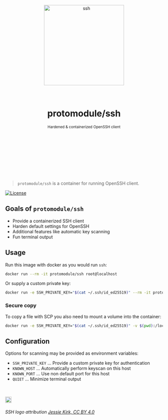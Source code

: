<div align="center">
	<br>
	<div>
		<img width="256" height="256" src="https://upload.wikimedia.org/wikipedia/commons/0/00/Unofficial_SSH_Logo.svg" alt="ssh">
	</div>
	<br>
	<br>
  <h1>protomodule/ssh</h1>
  <p>
    <sup>
      Hardened & containerized OpenSSH client 
    </sup>
  </p>
	<br>
	<br>
	<br>
	<br>
	<br>
	<br>
	<br>
	<br>
</div>

> `protomodule/ssh` is a container for running OpenSSH client.

[![License](https://img.shields.io/badge/License-Apache_2.0-blue.svg)](https://opensource.org/licenses/Apache-2.0)

## Goals of `protomodule/ssh`

- Provide a containerized SSH client
- Harden default settings for OpenSSH
- Additional features like automatic key scanning
- Fun terminal output

## Usage

Run this image with docker as you would run `ssh`:

```sh
docker run --rm -it protomodule/ssh root@localhost
```

Or supply a custom private key:

```sh
docker run -e SSH_PRIVATE_KEY="$(cat ~/.ssh/id_ed25519)" --rm -it protomodule/ssh root@localhost
```

### Secure copy

To copy a file with SCP you also need to mount a volume into the container:

```sh
docker run -e SSH_PRIVATE_KEY="$(cat ~/.ssh/id_ed25519)" -v $(pwd):/local --rm protomodule/ssh scp /local/test.txt root@localhost:/tmp/test.txt
```

## Configuration

Options for scanning may be provided as environment variables:

 * `SSH_PRIVATE_KEY` ... Provide a custom private key for authentication
 * `KNOWN_HOST` ... Automatically perform keyscan on this host
 * `KNOWN_PORT` ... Use non default port for this host
 * `QUIET` ... Minimize terminal output

<br>
<br>

<img src="https://upload.wikimedia.org/wikipedia/commons/0/00/Unofficial_SSH_Logo.svg" width="20"/>

###### SSH logo attribution [Jessie Kirk, CC BY 4.0](https://commons.wikimedia.org/wiki/File:Unofficial_SSH_Logo.svg)
